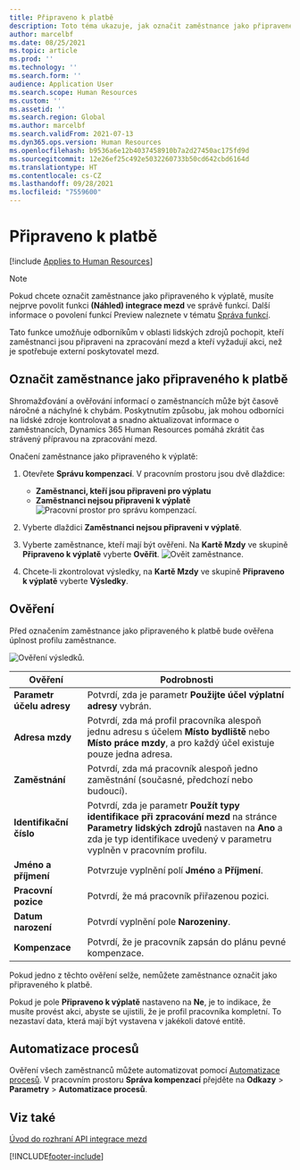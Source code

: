 ```yaml
---
title: Připraveno k platbě
description: Toto téma ukazuje, jak označit zaměstnance jako připraveného k výplatě v Dynamics 365 Human Resources.
author: marcelbf
ms.date: 08/25/2021
ms.topic: article
ms.prod: ''
ms.technology: ''
ms.search.form: ''
audience: Application User
ms.search.scope: Human Resources
ms.custom: ''
ms.assetid: ''
ms.search.region: Global
ms.author: marcelbf
ms.search.validFrom: 2021-07-13
ms.dyn365.ops.version: Human Resources
ms.openlocfilehash: b9536a6e12b4037458910b7a2d27450ac175fd9d
ms.sourcegitcommit: 12e26ef25c492e5032260733b50cd642cbd6164d
ms.translationtype: HT
ms.contentlocale: cs-CZ
ms.lasthandoff: 09/28/2021
ms.locfileid: "7559600"
---
```

# <a name="ready-to-pay"></a>Připraveno k platbě

[!include [Applies to Human Resources](../includes/applies-to-hr.md)]

> [!NOTE]
> Pokud chcete označit zaměstnance jako připraveného k výplatě, musíte nejprve povolit funkci **(Náhled) integrace mezd** ve správě funkcí. Další informace o povolení funkcí Preview naleznete v tématu [Správa funkcí](hr-admin-manage-features.md).

Tato funkce umožňuje odborníkům v oblasti lidských zdrojů pochopit, kteří zaměstnanci jsou připraveni na zpracování mezd a kteří vyžadují akci, než je spotřebuje externí poskytovatel mezd.

## <a name="mark-employee-as-ready-to-pay"></a>Označit zaměstnance jako připraveného k platbě

Shromažďování a ověřování informací o zaměstnancích může být časově náročné a náchylné k chybám. Poskytnutím způsobu, jak mohou odborníci na lidské zdroje kontrolovat a snadno aktualizovat informace o zaměstnancích, Dynamics 365 Human Resources pomáhá zkrátit čas strávený přípravou na zpracování mezd.

Onačení zaměstnance jako připraveného k výplatě:

1. Otevřete **Správu kompenzací**. V pracovním prostoru jsou dvě dlaždice: 
    - **Zaměstnanci, kteří jsou připraveni pro výplatu**
    - **Zaměstnanci nejsou připraveni k výplatě**
    ![Pracovní prostor pro správu kompenzací.](./media/hr-ready-to-pay-1-workspace.png)

2. Vyberte dlaždici **Zaměstnanci nejsou připraveni v výplatě**.

3. Vyberte zaměstnance, kteří mají být ověřeni. Na **Kartě Mzdy** ve skupině **Připraveno k výplatě** vyberte **Ověřit**.
    ![Ověit zaměstnance.](./media/hr-ready-to-pay-2-validate.png)

4. Chcete-li zkontrolovat výsledky, na **Kartě Mzdy** ve skupině **Připraveno k výplatě** vyberte **Výsledky**.

## <a name="validation"></a>Ověření

Před označením zaměstnance jako připraveného k platbě bude ověřena úplnost profilu zaměstnance.

![Ověření výsledků.](./media/hr-ready-to-pay-3-results.png)

| Ověření | Podrobnosti |
| --- | --- |
| **Parametr účelu adresy** | Potvrdí, zda je parametr **Použijte účel výplatní adresy** vybrán. |
| **Adresa mzdy** | Potvrdí, zda má profil pracovníka alespoň jednu adresu s účelem **Místo bydliště** nebo **Místo práce mzdy**, a pro každý účel existuje pouze jedna adresa. |
| **Zaměstnání** | Potvrdí, zda má pracovník alespoň jedno zaměstnání (současné, předchozí nebo budoucí). |
| **Identifikační číslo** | Potvrdí, zda je parametr **Použít typy identifikace při zpracování mezd** na stránce **Parametry lidských zdrojů** nastaven na **Ano** a zda je typ identifikace uvedený v parametru vyplněn v pracovním profilu. |
| **Jméno a příjmení** | Potvrzuje vyplnění polí **Jméno** a **Příjmení**.|
| **Pracovní pozice** | Potvrdí, že má pracovník přiřazenou pozici. |
| **Datum narození** | Potvrdí vyplnění pole **Narozeniny**. |
| **Kompenzace** | Potvrdí, že je pracovník zapsán do plánu pevné kompenzace. |

Pokud jedno z těchto ověření selže, nemůžete zaměstnance označit jako připraveného k platbě.

Pokud je pole **Připraveno k výplatě** nastaveno na **Ne**, je to indikace, že musíte provést akci, abyste se ujistili, že je profil pracovníka kompletní. To nezastaví data, která mají být vystavena v jakékoli datové entitě. 

## <a name="process-automation"></a>Automatizace procesů

Ověření všech zaměstnanců můžete automatizovat pomocí [Automatizace procesů](/dynamics365/fin-ops-core/dev-itpro/sysadmin/process-automation). V pracovním prostoru **Správa kompenzací** přejděte na **Odkazy** \> **Parametry** \> **Automatizace procesů**.

## <a name="see-also"></a>Viz také

[Úvod do rozhraní API integrace mezd](hr-admin-integration-payroll-api-introduction.md)<br>

[!INCLUDE[footer-include](../includes/footer-banner.md)]

